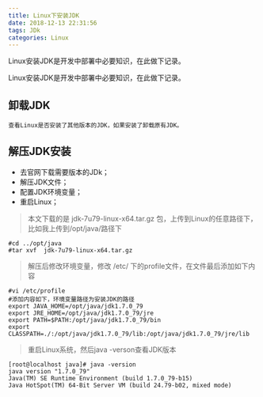 ```yaml
---
title: Linux下安装JDK
date: 2018-12-13 22:31:56
tags: JDk
categories: Linux
---
```


Linux安装JDK是开发中部署中必要知识，在此做下记录。

<!--more-->

Linux安装JDK是开发中部署中必要知识，在此做下记录。

## 卸载JDK
    查看Linux是否安装了其他版本的JDK，如果安装了卸载原有JDK。

## 解压JDK安装
- 去官网下载需要版本的JDk；
- 解压JDK文件；
- 配置JDK环境变量；
- 重启Linux；

> 本文下载的是 jdk-7u79-linux-x64.tar.gz 包，上传到Linux的任意路径下，比如我上传到/opt/java/路径下

```linux
#cd ../opt/java
#tar xvf  jdk-7u79-linux-x64.tar.gz
```
> 解压后修改环境变量，修改 /etc/ 下的profile文件，在文件最后添加如下内容

    #vi /etc/profile
    #添加内容如下，环境变量路径为安装JDK的路径
    export JAVA_HOME=/opt/java/jdk1.7.0_79
    export JRE_HOME=/opt/java/jdk1.7.0_79/jre  
    export PATH=$PATH:/opt/java/jdk1.7.0_79/bin  
    export CLASSPATH=./:/opt/java/jdk1.7.0_79/lib:/opt/java/jdk1.7.0_79/jre/lib  

> 重启Linux系统，然后java -verson查看JDK版本

    [root@localhost java]# java -version
    java version "1.7.0_79"
    Java(TM) SE Runtime Environment (build 1.7.0_79-b15)
    Java HotSpot(TM) 64-Bit Server VM (build 24.79-b02, mixed mode)


